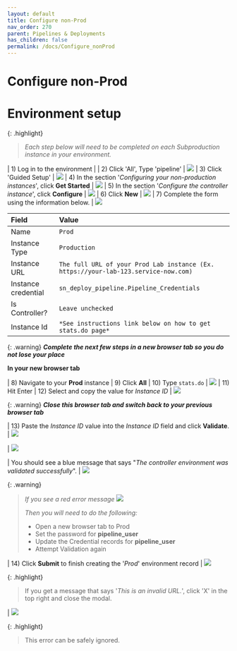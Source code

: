 ```yaml
---
layout: default
title: Configure non-Prod
nav_order: 270
parent: Pipelines & Deployments
has_children: false
permalink: /docs/Configure_nonProd
---
```


# Configure non-Prod

# Environment setup

{: .highlight}
> *Each step below will need to be completed on each Subproduction instance in your environment.*

| 1) Log in to the environment |
| 2) Click 'All', Type 'pipeline' | ![](../assets/images/2023-03-12-21-33-52.png)
| 3) Click 'Guided Setup' | ![](../assets/images/2023-03-12-21-33-52.png)
| 4) In the section '*Configuring your non-production instances*', click **Get Started** | ![](../assets/images/2023-03-13-10-21-23.png)
| 5) In the section '*Configure the controller instance*', click **Configure** | ![](../assets/images/2023-03-13-10-22-34.png)
| 6) Click **New** | ![](../assets/images/2023-03-13-10-24-26.png)
| 7) Complete the form using the information below. | ![](../assets/images/2023-03-13-10-31-06.png)

| Field | Value |
|:---|:---|
| Name | ```Prod``` |
| Instance Type| ```Production``` |
| Instance URL | ```The full URL of your Prod Lab instance (Ex. https://your-lab-123.service-now.com)``` |
| Instance credential | ```sn_deploy_pipeline.Pipeline_Credentials``` |
| Is Controller? | ```Leave unchecked``` |
| Instance Id | ```*See instructions link below on how to get stats.do page*``` |

{: .warning}
***Complete the next few steps in a new browser tab so you do not lose your place***

**In your new browser tab**

| 8) Navigate to your **Prod** instance
| 9) Click **All** 
| 10) Type ```stats.do``` | ![](../assets/images/2023-03-10-16-31-47.png) 
| 11) Hit Enter
| 12) Select and copy the value for *Instance ID* | ![](../assets/images/2023-03-09-15-39-10.png)

{: .warning}
***Close this browser tab and switch back to your previous browser tab*** 

| 13) Paste the *Instance ID* value into the *Instance ID* field and click **Validate**. | ![](../assets/images/2023-03-12-16-58-04.png)

| ![](../assets/images/2023-03-09-15-50-27.png)

| You should see a blue message that says "*The controller environment was validated successfully*". | ![](../assets/images/2023-03-12-17-05-44.png)

{: .warning}
> *If you see a red error message*
> ![](../assets/images/2023-03-09-15-53-40.png)
>
> *Then you will need to do the following:*
> - Open a new browser tab to Prod
> - Set the password for **pipeline_user**
> - Update the Credential records for **pipeline_user**
> - Attempt Validation again

| 14) Click **Submit** to finish creating the '*Prod*' environment record | ![](../assets/images/2023-03-12-16-59-46.png)

{: .highlight}
> If you get a message that says '*This is an invalid URL.*', click 'X' in the top right and close the modal. 

| ![](../assets/images/2023-03-13-10-48-10.png)

{: .highlight}
> This error can be safely ignored.
